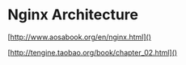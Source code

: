 # Nginx Architecture  
  
[http://www.aosabook.org/en/nginx.html]()  
  
[http://tengine.taobao.org/book/chapter_02.html]()  
  